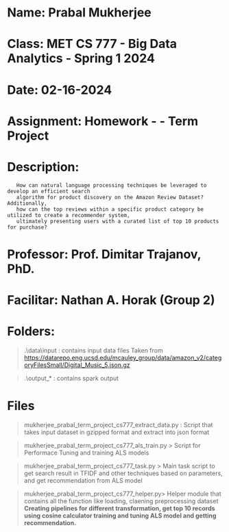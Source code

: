
# Name: Prabal Mukherjee
# Class: MET CS 777 - Big Data Analytics - Spring 1 2024
# Date:  02-16-2024
# Assignment: Homework - - Term Project
# Description: 

       
       How can natural language processing techniques be leveraged to develop an efficient search 
       algorithm for product discovery on the Amazon Review Dataset? Additionally, 
       how can the top reviews within a specific product category be utilized to create a recommender system, 
       ultimately presenting users with a curated list of top 10 products for purchase?
       
# Professor: Prof. Dimitar Trajanov, PhD.
# Facilitar: Nathan A. Horak (Group 2)

# Folders:

> .\data\input   : contains input data files
Taken from https://datarepo.eng.ucsd.edu/mcauley_group/data/amazon_v2/categoryFilesSmall/Digital_Music_5.json.gz

> .\output_*     : contains spark output

# Files

> mukherjee_prabal_term_project_cs777_extract_data.py : </b>
  Script that takes input dataset in gzipped format </b>
  and extract into json format

> mukherjee_prabal_term_project_cs777_als_train.py > 
  Script for Performace Tuning and training ALS models </b>

> mukherjee_prabal_term_project_cs777_task.py > </b>
  Main task script to get search result in TFIDF and other techniques based on </b>
  parameters, and get recommendation from ALS model

> mukherjee_prabal_term_project_cs777_helper.py> </b>
  Helper module that contains all the function like loading, claening preprocessing dataset <b>
  Creating pipelines for different transformation, get top 10 records using cosine calculator
  training and tuning ALS model and getting recommendation.

